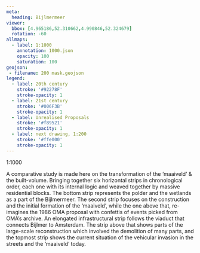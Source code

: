 ```yaml
---
meta:
  heading: Bijlmermeer
viewer:
  bbox: [4.965186,52.310662,4.990846,52.324679]
  rotation: -60
allmaps:
  - label: 1:1000
    annotation: 1000.json
    opacity: 100
    saturation: 100
geojson:
 - filename: 200 mask.geojson
legend:
  - label: 20th century
    stroke: '#92278F'
    stroke-opacity: 1
  - label: 21st century
    stroke: '#006F3B'
    stroke-opacity: 1
  - label: Unrealised Proposals
    stroke: '#f89521'
    stroke-opacity: 1
  - label: next drawing, 1:200
    stroke: '#ffe000'
    stroke-opacity: 1
---
```

1:1000

A comparative study is made here on the transformation of the ‘maaiveld’ & the built-volume. Bringing together six horizontal strips in chronological order, each one with its internal logic and weaved together by massive residential blocks. The bottom strip represents the polder and the wetlands as a part of the Bijlmermeer. The second strip focuses on the construction and the initial formation of the ‘maaiveld’, while the one above that, re-imagines the 1986 OMA proposal with confettis of events picked from OMA’s archive. An elongated infrastructural strip follows the viaduct that connects Bijlmer to Amsterdam. The strip above that shows parts of the large-scale reconstruction which involved the demolition of many parts, and the topmost strip shows the current situation of the vehicular invasion in the streets and the ‘maaiveld’ today.